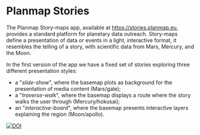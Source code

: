 # Planmap Stories

The Planmap Story-maps app, available at https://stories.planmap.eu, provides a standard platform for planetary data outreach.
Story-maps define a presentation of data or events in a light, interactive format, it resembles the telling of a story, with scientific data from Mars, Mercury, and the Moon.

In the first version of the app we have a fixed set of stories exploring three different presentation styles:
* a "_slide-show_", where the basemap plots as background for the presentation of media content (Mars/gale);
* a "_traverse-walk_", where the basemap displays a route where the story walks the user through (Mercury/hokusai);
* an "_interactive-board_", where the basemap presents interactive layers explaining the region (Moon/apollo).

[![DOI](https://zenodo.org/badge/DOI/10.5281/zenodo.3260174.svg)](https://doi.org/10.5281/zenodo.3260174)
